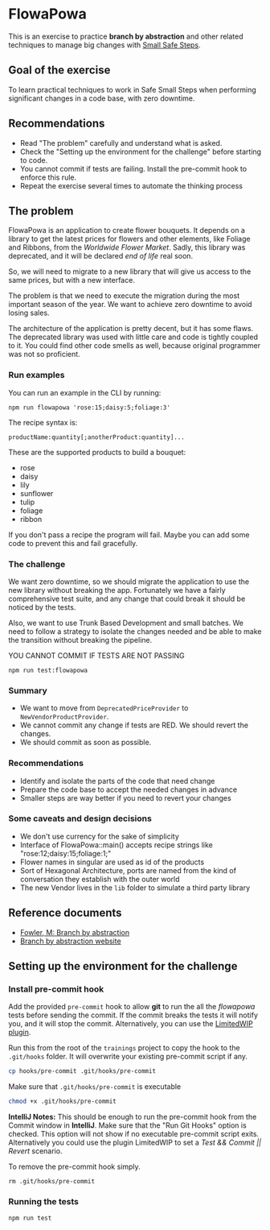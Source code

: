 # FlowaPowa

This is an exercise to practice **branch by abstraction** and other related techniques to manage big changes with [Small Safe Steps](https://www.eferro.net/p/small-safe-steps-3s-workshop.html).

## Goal of the exercise

To learn practical techniques to work in Safe Small Steps when performing significant changes in a code base, with zero downtime.

## Recommendations

* Read "The problem" carefully and understand what is asked.
* Check the "Setting up the environment for the challenge" before starting to code.
* You cannot commit if tests are failing. Install the pre-commit hook to enforce this rule.
* Repeat the exercise several times to automate the thinking process

## The problem

FlowaPowa is an application to create flower bouquets. It depends on a library to get the latest prices for flowers and other elements, like Foliage and Ribbons, from the _Worldwide Flower Market_. Sadly, this library was deprecated, and it will be declared _end of life_ real soon.

So, we will need to migrate to a new library that will give us access to the same prices, but with a new interface.

The problem is that we need to execute the migration during the most important season of the year. We want to achieve zero downtime to avoid losing sales.

The architecture of the application is pretty decent, but it has some flaws. The deprecated library was used with little care and code is tightly coupled to it. You could find other code smells as well, because original programmer was not so proficient.

### Run examples

You can run an example in the CLI by running:

```shell
npm run flowapowa 'rose:15;daisy:5;foliage:3'
```

The recipe syntax is:

```
productName:quantity[;anotherProduct:quantity]...
```

These are the supported products to build a bouquet:

* rose
* daisy
* lily
* sunflower
* tulip
* foliage
* ribbon

If you don't pass a recipe the program will fail. Maybe you can add some code to prevent this and fail gracefully.

### The challenge

We want zero downtime, so we should migrate the application to use the new library without breaking the app. Fortunately we have a fairly comprehensive test suite, and any change that could break it should be noticed by the tests.

Also, we want to use Trunk Based Development and small batches. We need to follow a strategy to isolate the changes needed and be able to make the transition without breaking the pipeline.

YOU CANNOT COMMIT IF TESTS ARE NOT PASSING

```shell
npm run test:flowapowa
```

### Summary

* We want to move from `DeprecatedPriceProvider` to `NewVendorProductProvider`.
* We cannot commit any change if tests are RED. We should revert the changes.
* We should commit as soon as possible.

### Recommendations

* Identify and isolate the parts of the code that need change
* Prepare the code base to accept the needed changes in advance
* Smaller steps are way better if you need to revert your changes

### Some caveats and design decisions

* We don't use currency for the sake of simplicity
* Interface of FlowaPowa::main() accepts recipe strings like "rose:12;daisy:15;foliage:1;"
* Flower names in singular are used as id of the products
* Sort of Hexagonal Architecture, ports are named from the kind of conversation they establish with the outer world
* The new Vendor lives in the `lib` folder to simulate a third party library


## Reference documents

* [Fowler, M: Branch by abstraction](https://martinfowler.com/bliki/BranchByAbstraction.html)
* [Branch by abstraction website](https://www.branchbyabstraction.com/)


## Setting up the environment for the challenge

### Install pre-commit hook

Add the provided `pre-commit` hook to allow **git** to run the all the _flowapowa_ tests before sending the commit. If the commit breaks the tests it will notify you, and it will stop the commit. Alternatively, you can use the [LimitedWIP plugin](https://plugins.jetbrains.com/plugin/7655-limited-wip).

Run this from the root of the `trainings` project to copy the hook to the `.git/hooks` folder. It will overwrite your existing pre-commit script if any.

```bash
cp hooks/pre-commit .git/hooks/pre-commit
```

Make sure that `.git/hooks/pre-commit` is executable

```bash
chmod +x .git/hooks/pre-commit
```

**IntelliJ Notes:** This should be enough to run the pre-commit hook from the Commit window in **IntelliJ**. Make sure that the "Run Git Hooks" option is checked. This option will not show if no executable pre-commit script exits. Alternatively you could use the plugin LimitedWIP to set a _Test && Commit || Revert_ scenario. 

To remove the pre-commit hook simply.

```shell
rm .git/hooks/pre-commit
```

### Running the tests

```shell
npm run test
```

